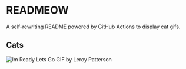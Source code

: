# READMEOW

A self-rewriting README powered by GitHub Actions to display cat gifs.

## Cats

![Im Ready Lets Go GIF by Leroy Patterson](https://media3.giphy.com/media/CjmvTCZf2U3p09Cn0h/200.gif?cid=9acd02dab0v81m92us64mpldpher3rbpsehetj6szezyl662&ep=v1_gifs_search&rid=200.gif&ct=g)
